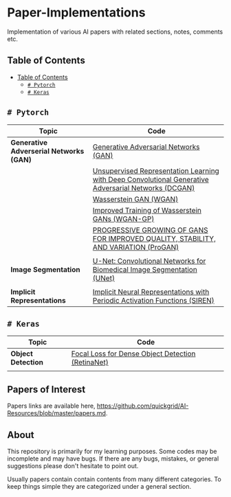 # Paper-Implementations

Implementation of various AI papers with related sections, notes, comments etc.
<br>

## Table of Contents

<!--
- [Table of Contents](#table-of-contents)
  * `# Pytorch`
    + Generative Adverserial Networks (GAN)
      - [GAN](https://github.com/quickgrid/AI-Resources/tree/master/paper-implementations/pytorch/gan)
      - [DCGAN](https://github.com/quickgrid/AI-Resources/tree/master/paper-implementations/pytorch/dcgan) 
      - [WGAN](https://github.com/quickgrid/AI-Resources/tree/master/paper-implementations/pytorch/wgan) 
      - [WGAN-GP](https://github.com/quickgrid/AI-Resources/tree/master/paper-implementations/pytorch/wgan-gp)
      - [ProGAN](https://github.com/quickgrid/AI-Resources/tree/master/paper-implementations/pytorch/progan)
    + Activation Functions
      - [SIREN](https://github.com/quickgrid/AI-Resources/tree/master/paper-implementations/pytorch/siren)
  * `# Keras`
    + Object Detection
      - [RetinaNet](https://github.com/quickgrid/AI-Resources/tree/master/paper-implementations/keras/retinanet)
-->

- [Table of Contents](#table-of-contents)
  * [`# Pytorch`](#-pytorch)
  * [`# Keras`](#-keras)

## `# Pytorch`

| Topic | Code |
| --- | --- |
| **Generative Adverserial Networks (GAN)** | [Generative Adversarial Networks (GAN)](https://github.com/quickgrid/AI-Resources/tree/master/paper-implementations/pytorch/gan) |
|  | [Unsupervised Representation Learning with Deep Convolutional Generative Adversarial Networks (DCGAN)](https://github.com/quickgrid/AI-Resources/tree/master/paper-implementations/pytorch/dcgan) |
|  | [Wasserstein GAN (WGAN)](https://github.com/quickgrid/AI-Resources/tree/master/paper-implementations/pytorch/wgan) |
|  | [Improved Training of Wasserstein GANs (WGAN-GP)](https://github.com/quickgrid/AI-Resources/tree/master/paper-implementations/pytorch/wgan-gp) |
|  | [PROGRESSIVE GROWING OF GANS FOR IMPROVED QUALITY, STABILITY, AND VARIATION (ProGAN)](https://github.com/quickgrid/AI-Resources/tree/master/paper-implementations/pytorch/progan) |
|  |  |
| **Image Segmentation** | [U-Net: Convolutional Networks for Biomedical Image Segmentation (UNet)](https://github.com/quickgrid/AI-Resources/tree/master/paper-implementations/pytorch/u-net) |
|  |  |
| **Implicit Representations** | [Implicit Neural Representations with Periodic Activation Functions (SIREN)](https://github.com/quickgrid/AI-Resources/tree/master/paper-implementations/pytorch/siren) |

## `# Keras`

| Topic | Code |
| --- | --- |
| **Object Detection** | [Focal Loss for Dense Object Detection (RetinaNet)](https://github.com/quickgrid/AI-Resources/tree/master/paper-implementations/keras/retinanet) |
|  |  |


## Papers of Interest

Papers links are available here, https://github.com/quickgrid/AI-Resources/blob/master/papers.md.


## About

This repository is primarily for my learning purposes. Some codes may be incomplete and may have bugs. If there are any bugs, mistakes, or general suggestions please don't hesitate to point out.

Usually papers contain contain contents from many different categories. To keep things simple they are categorized under a general section.
